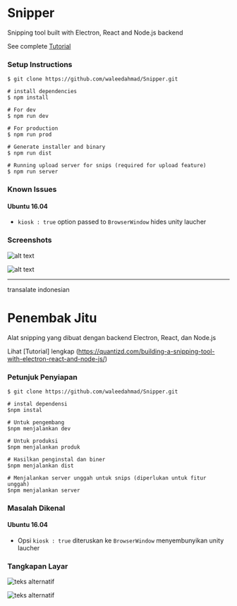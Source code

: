 # Snipper
Snipping tool built with Electron, React and Node.js backend

See complete [Tutorial](https://quantizd.com/building-a-snipping-tool-with-electron-react-and-node-js/)
### Setup Instructions
```
$ git clone https://github.com/waleedahmad/Snipper.git

# install dependencies
$ npm install

# For dev
$ npm run dev

# For production
$ npm run prod

# Generate installer and binary
$ npm run dist

# Running upload server for snips (required for upload feature)
$ npm run server
```

### Known Issues
#### Ubuntu 16.04
* `kiosk : true` option passed to `BrowserWindow` hides unity laucher

### Screenshots

![alt text](https://i.imgur.com/Ehe50To.jpg)

![alt text](https://i.imgur.com/7LQxDhB.png)


--------------------
transalate indonesian 

# Penembak Jitu
Alat snipping yang dibuat dengan backend Electron, React, dan Node.js

Lihat [Tutorial] lengkap (https://quantizd.com/building-a-snipping-tool-with-electron-react-and-node-js/)
### Petunjuk Penyiapan
```
$ git clone https://github.com/waleedahmad/Snipper.git

# instal dependensi
$npm instal

# Untuk pengembang
$npm menjalankan dev

# Untuk produksi
$npm menjalankan produk

# Hasilkan penginstal dan biner
$npm menjalankan dist

# Menjalankan server unggah untuk snips (diperlukan untuk fitur unggah)
$npm menjalankan server
```

### Masalah Dikenal
#### Ubuntu 16.04
* Opsi `kiosk : true` diteruskan ke `BrowserWindow` menyembunyikan unity laucher

### Tangkapan Layar

![teks alternatif](https://i.imgur.com/Ehe50To.jpg)

![teks alternatif](https://i.imgur.com/7LQxDhB.png)

